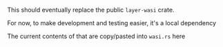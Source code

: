 This should eventually replace the public `layer-wasi` crate.

For now, to make development and testing easier, it's a local dependency

The current contents of that are copy/pasted into `wasi.rs` here
